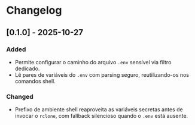 # Changelog

## [0.1.0] - 2025-10-27
### Added
- Permite configurar o caminho do arquivo `.env` sensível via filtro dedicado.
- Lê pares de variáveis do `.env` com parsing seguro, reutilizando-os nos comandos shell.

### Changed
- Prefixo de ambiente shell reaproveita as variáveis secretas antes de invocar o `rclone`, com fallback silencioso quando o `.env` está ausente.
